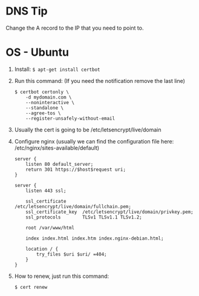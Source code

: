 # DNS Tip

Change the A record to the IP that you need to point to.

# OS - Ubuntu

1. Install: 
    ```$ apt-get install certbot```
2. Run this command: (If you need the notification remove the last line)
    ```
    $ certbot certonly \
        -d mydomain.com \
        --noninteractive \
        --standalone \
        --agree-tos \
        --register-unsafely-without-email 
    ```

3. Usually the cert is going to be /etc/letsencrypt/live/domain

4. Configure nginx (usually we can find the configuration file here: /etc/nginx/sites-available/default)
    ```
    server {
        listen 80 default_server;
        return 301 https://$host$request uri;
    }
    
    server {
        listen 443 ssl;
        
        ssl_certificate      /etc/letsencrypt/live/domain/fullchain.pem;
        ssl_certificate_key  /etc/letsencrypt/live/domain/privkey.pem;
        ssl_protocols        TLSv1 TLSv1.1 TLSv1.2;

        root /var/www/html

        index index.html index.htm index.nginx-debian.html;

        location / {
            try_files $uri $uri/ =404;
        }
    }
    ```

5. How to renew, just run this command:
    ```
    $ cert renew
    ```


    





